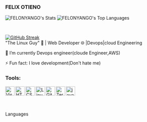 ### FELIX OTIENO

<!--
**FELONYANGO/FELONYANGO** is a ✨ _special_ ✨ repository because its `README.md` (this file) appears on your GitHub profile.

Here are some ideas to get you started:

- 🔭 I’m currently working on ...
- 🌱 I’m currently learning ...
- 👯 I’m looking to collaborate on ...
- 🤔 I’m looking for help with ...
- 💬 Ask me about ...
- 📫 How to reach me: ...
- 😄 Pronouns: ...
- ⚡ Fun fact: ...
-->
![FELONYANGO's Stats](https://github-readme-stats.vercel.app/api?username=FELONYANGO&theme=onedark&show_icons=true&hide_border=true&count_private=true)
![FELONYANGO's Top Languages](https://github-readme-stats.vercel.app/api/top-langs/?username=FELONYANGO&theme=onedark&show_icons=true&hide_border=true&layout=compact)  

<br>

[![GitHub Streak](https://streak-stats.demolab.com?user=FELONYANGO)](https://git.io/streak-stats)
</br>
  "The Linux Guy" 🐧 | Web  Developer 🌐 |Devops|cloud Engineering
  

🚀 I’m currently Devops engineer(cloude Engineer,AWS)

⚡ Fun fact: I love development(Don't hate me)
###  Tools:

<img align="left" alt="Visual Studio Code" width="29px" src="https://user-images.githubusercontent.com/75170699/133462085-245c5372-cc54-4b2e-8c8e-f946d7dacaad.png" />

<img align="left" alt="HTML5" width="29px" src=
"https://user-images.githubusercontent.com/75170699/133461622-c4263950-fb87-4fca-8f85-bda0dbb1184e.png" />

<img align="left" alt="CSS3" width="29px" src="https://user-images.githubusercontent.com/75170699/133461594-55ffa391-de24-4127-be8a-f7c1fb5b1325.png" />

<img align="left" alt="Linux" width="29px" src="https://user-images.githubusercontent.com/75170699/133460224-4156979d-6927-403b-95a0-3474ac2f659c.png" />

<img align="left" alt="Git" width="29px" src="https://user-images.githubusercontent.com/75170699/133460705-0d21c78b-8b18-4eba-861c-9e8c73d294af.png" />

<img align="left" alt="Terminal" width="29px" src="https://user-images.githubusercontent.com/75170699/133461089-17fd006c-33a1-403e-b12f-7cc90d8dd3aa.png" />

<img align="left" alt="java" width="29px" src="https://user-images.githubusercontent.com/86606639/175787248-77a1df3c-0d15-4fe6-9df8-f98f4be900e0.png" /><br />

<br />
<br />

Languages 

